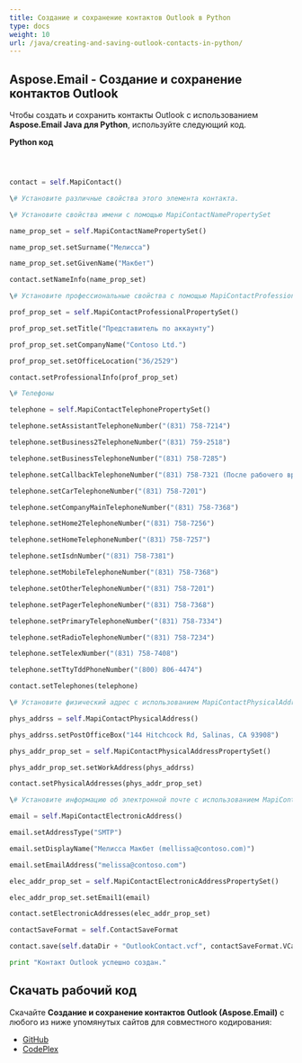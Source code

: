 ```yaml
---
title: Создание и сохранение контактов Outlook в Python
type: docs
weight: 10
url: /java/creating-and-saving-outlook-contacts-in-python/
---
```


## **Aspose.Email - Создание и сохранение контактов Outlook**
Чтобы создать и сохранить контакты Outlook с использованием **Aspose.Email Java для Python**, используйте следующий код.

**Python код**

```python



contact = self.MapiContact()

\# Установите различные свойства этого элемента контакта.

\# Установите свойства имени с помощью MapiContactNamePropertySet

name_prop_set = self.MapiContactNamePropertySet()

name_prop_set.setSurname("Мелисса")

name_prop_set.setGivenName("Макбет")

contact.setNameInfo(name_prop_set)

\# Установите профессиональные свойства с помощью MapiContactProfessionalPropertySet

prof_prop_set = self.MapiContactProfessionalPropertySet()

prof_prop_set.setTitle("Представитель по аккаунту")

prof_prop_set.setCompanyName("Contoso Ltd.")

prof_prop_set.setOfficeLocation("36/2529")

contact.setProfessionalInfo(prof_prop_set)

\# Телефоны

telephone = self.MapiContactTelephonePropertySet()

telephone.setAssistantTelephoneNumber("(831) 758-7214")

telephone.setBusiness2TelephoneNumber("(831) 759-2518")

telephone.setBusinessTelephoneNumber("(831) 758-7285")

telephone.setCallbackTelephoneNumber("(831) 758-7321 (После рабочего времени")

telephone.setCarTelephoneNumber("(831) 758-7201")

telephone.setCompanyMainTelephoneNumber("(831) 758-7368")

telephone.setHome2TelephoneNumber("(831) 758-7256")

telephone.setHomeTelephoneNumber("(831) 758-7257")

telephone.setIsdnNumber("(831) 758-7381")

telephone.setMobileTelephoneNumber("(831) 758-7368")

telephone.setOtherTelephoneNumber("(831) 758-7201")

telephone.setPagerTelephoneNumber("(831) 758-7368")

telephone.setPrimaryTelephoneNumber("(831) 758-7334")

telephone.setRadioTelephoneNumber("(831) 758-7234")

telephone.setTelexNumber("(831) 758-7408")

telephone.setTtyTddPhoneNumber("(800) 806-4474")

contact.setTelephones(telephone)

\# Установите физический адрес с использованием MapiContactPhysicalAddress и MapiContactPhysicalAddressPropertySet

phys_addrss = self.MapiContactPhysicalAddress()

phys_addrss.setPostOfficeBox("144 Hitchcock Rd, Salinas, CA 93908")

phys_addr_prop_set = self.MapiContactPhysicalAddressPropertySet()

phys_addr_prop_set.setWorkAddress(phys_addrss)

contact.setPhysicalAddresses(phys_addr_prop_set)

\# Установите информацию об электронной почте с использованием MapiContactElectronicAddress и MapiContactElectronicAddressPropertySet

email = self.MapiContactElectronicAddress()

email.setAddressType("SMTP")

email.setDisplayName("Мелисса Макбет (mellissa@contoso.com)")

email.setEmailAddress("melissa@contoso.com")

elec_addr_prop_set = self.MapiContactElectronicAddressPropertySet()

elec_addr_prop_set.setEmail1(email)

contact.setElectronicAddresses(elec_addr_prop_set)

contactSaveFormat = self.ContactSaveFormat

contact.save(self.dataDir + "OutlookContact.vcf", contactSaveFormat.VCard)

print "Контакт Outlook успешно создан."

```
## **Скачать рабочий код**
Скачайте **Создание и сохранение контактов Outlook (Aspose.Email)** с любого из ниже упомянутых сайтов для совместного кодирования:

- [GitHub](https://github.com/aspose-email/Aspose.Email-for-Java/releases/tag/Aspose.Email_Java_for_Python-v1.0)
- [CodePlex](http://asposeemailjavapython.codeplex.com/releases/)